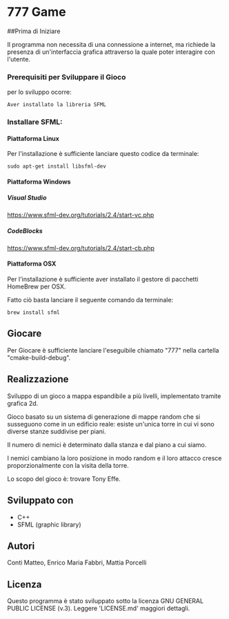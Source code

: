 # **777 Game**



##Prima di Iniziare

Il programma non necessita di una connessione a internet, ma richiede la presenza di un'interfaccia grafica attraverso la quale poter interagire con l'utente.

### Prerequisiti per Sviluppare il Gioco

per lo sviluppo ocorre:

```
Aver installato la libreria SFML
```

### Installare SFML:

#### Piattaforma Linux

Per l'installazione è sufficiente lanciare questo codice da terminale:

```
sudo apt-get install libsfml-dev
```

#### Piattaforma Windows

##### Visual Studio

https://www.sfml-dev.org/tutorials/2.4/start-vc.php

##### CodeBlocks

https://www.sfml-dev.org/tutorials/2.4/start-cb.php

#### Piattaforma OSX

Per l'installazione è sufficiente aver installato il gestore di pacchetti HomeBrew per OSX.

Fatto ciò basta lanciare il seguente comando da terminale:

```
brew install sfml
```

## Giocare

Per Giocare è sufficiente lanciare l'eseguibile chiamato "777" nella cartella "cmake-build-debug".

## Realizzazione
Sviluppo di un gioco a mappa espandibile a più livelli, implementato tramite grafica 2d. 

Gioco basato su un sistema di generazione di mappe random che si susseguono come in un edificio reale: esiste un'unica torre in cui vi sono diverse stanze suddivise per piani.

Il numero di nemici è determinato dalla stanza e dal piano a cui siamo.

I nemici cambiano la loro posizione in modo random e il loro attacco cresce proporzionalmente con la visita della torre.

Lo scopo del gioco è: trovare Tony Effe.

##  Sviluppato con
- C++
- SFML (graphic library)

##  Autori
Conti Matteo, Enrico Maria Fabbri, Mattia Porcelli

## Licenza

Questo programma è stato sviluppato sotto la licenza GNU GENERAL PUBLIC LICENSE (v.3). Leggere 'LICENSE.md' maggiori dettagli.